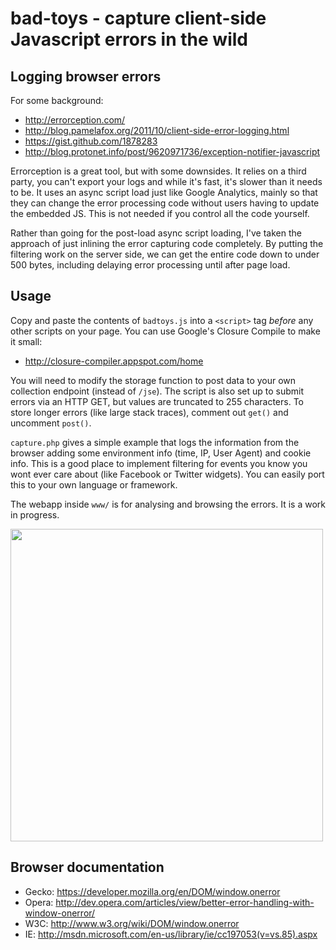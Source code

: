 # bad-toys - capture client-side Javascript errors in the wild

## Logging browser errors

For some background:
* http://errorception.com/
* http://blog.pamelafox.org/2011/10/client-side-error-logging.html
* https://gist.github.com/1878283
* http://blog.protonet.info/post/9620971736/exception-notifier-javascript

Errorception is a great tool, but with some downsides. It relies on a third party,
you can't export your logs and while it's fast, it's slower than it needs to be. It
uses an async script load just like Google Analytics, mainly so that they can change
the error processing code without users having to update the embedded JS. This is
not needed if you control all the code yourself.

Rather than going for the post-load async script loading, I've taken the approach of
just inlining the error capturing code completely. By putting the filtering work on 
the server side, we can get the entire code down to under 500 bytes, including 
delaying error processing until after page load.

## Usage

Copy and paste the contents of `badtoys.js` into a `<script>` tag _before_
any other scripts on your page. You can use Google's Closure Compile to make it small:

* http://closure-compiler.appspot.com/home

You will need to modify the storage function to post data to your own collection
endpoint (instead of `/jse`). The script is also set up to submit errors via an
HTTP GET, but values are truncated to 255 characters. To store longer errors (like
large stack traces), comment out `get()` and uncomment `post()`.

`capture.php` gives a simple example that logs the 
information from the browser adding some environment info (time, IP, User Agent) 
and cookie info. This is a good place to implement filtering for events you know 
you wont ever care about (like Facebook or Twitter widgets). You can easily port 
this to your own language or framework.

The webapp inside `www/` is for analysing and browsing the errors. It is a work in
progress.

<a href="https://raw.github.com/iamcal/bad-toys/gh-pages/screenshots/demo_2012-08-10.png"><img src="https://raw.github.com/iamcal/bad-toys/gh-pages/screenshots/demo_2012-08-10.png" width="500" /></a>


## Browser documentation

* Gecko: https://developer.mozilla.org/en/DOM/window.onerror
* Opera: http://dev.opera.com/articles/view/better-error-handling-with-window-onerror/
* W3C: http://www.w3.org/wiki/DOM/window.onerror
* IE: http://msdn.microsoft.com/en-us/library/ie/cc197053(v=vs.85).aspx
